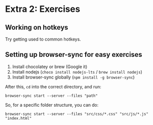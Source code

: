 # Extra 2: Exercises

## Working on hotkeys

Try getting used to common hotkeys.

## Setting up browser-sync for easy exercises

1. Install chocolatey or brew (Google it)
2. Install nodejs (`choco install nodejs-lts` / `brew install nodejs`)
3. Install browser-sync globally (`npm install -g browser-sync`)

After this, `cd` into the correct directory, and run:

	browser-sync start --server --files "path"

So, for a specific folder structure, you can do:

	browser-sync start --server --files "src/css/*.css" "src/js/*.js" "index.html"